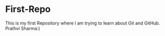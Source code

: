 # First-Repo
This is my first Repository where I am trying to learn about Git and GitHub. 
<br>
Prathvi Sharma:)

